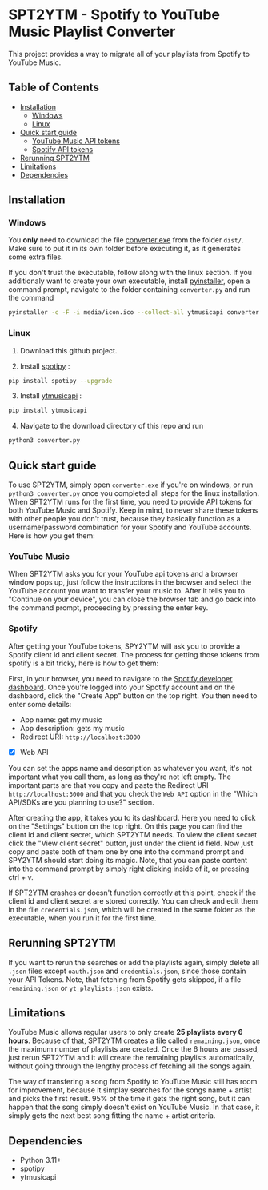 # SPT2YTM - Spotify to YouTube Music Playlist Converter
This project provides a way to migrate all of your playlists from Spotify to YouTube Music.

## Table of Contents

- [Installation](#installation)
    - [Windows](#windows)
    - [Linux](#linux)
- [Quick start guide](#quick-start-guide)
    - [YouTube Music API tokens](#youtube-music)
    - [Spotify API tokens](#spotify)
- [Rerunning SPT2YTM](#rerunning-spt2ytm)
- [Limitations](#limitations)
- [Dependencies](#dependencies)

## Installation

### Windows

You **only** need to download the file [converter.exe](https://github.com/GRhOGS/SPT2YTM/raw/main/dist/converter.exe) from the folder `dist/`. Make sure to put it in its own folder before executing it, as it generates some extra files.

If you don't trust the executable, follow along with the linux section. If you additionaly want to create your own executable, install [pyinstaller](https://pyinstaller.org/en/stable/installation.html), open a command prompt, navigate to the folder containing `converter.py` and run the command

```bash
pyinstaller -c -F -i media/icon.ico --collect-all ytmusicapi converter.py
```

### Linux

1. Download this github project.

2. Install [spotipy](https://spotipy.readthedocs.io/en/latest/#installation) :
    
```bash
pip install spotipy --upgrade
```

3. Install [ytmusicapi](https://ytmusicapi.readthedocs.io/en/latest/setup/index.html) :
    
```bash
pip install ytmusicapi
```

4. Navigate to the download directory of this repo and run

```bash
python3 converter.py
```

## Quick start guide

To use SPT2YTM, simply open `converter.exe` if you're on windows, or run `python3 converter.py` once you completed all steps for the linux installation. When SPT2YTM runs for the first time, you need to provide API tokens for both YouTube Music and Spotify. Keep in mind, to never share these tokens with other people you don't trust, because they basically function as a username/password combination for your Spotify and YouTube accounts. Here is how you get them:

### YouTube Music
When SPT2YTM asks you for your YouTube api tokens and a browser window pops up, just follow the instructions in the browser and select the YouTube account you want to transfer your music to. After it tells you to "Continue on your device", you can close the browser tab and go back into the command prompt, proceeding by pressing the enter key.

### Spotify

After getting your YouTube tokens, SPY2YTM will ask you to provide a Spotify client id and client secret. The process for getting those tokens from spotify is a bit tricky, here is how to get them: 

First, in your browser, you need to navigate to the <a href="https://developer.spotify.com/dashboard" target="_blank">Spotify developer dashboard</a>. Once you're logged into your Spotify account and on the dashbaord, click the "Create App" button on the top right. You then need to enter some details:

- App name: get my music
- App description: gets my music
- Redirect URI: `http://localhost:3000`
- [x] Web API

You can set the apps name and description as whatever you want, it's not important what you call them, as long as they're not left empty. The important parts are that you copy and paste the Redirect URI `http://localhost:3000` and that you check the `Web API` option in the "Which API/SDKs are you planning to use?" section.

After creating the app, it takes you to its dashboard. Here you need to click on the "Settings" button on the top right. On this page you can find the client id and client secret, which SPT2YTM needs. To view the client secret click the "View client secret" button, just under the client id field. Now just copy and paste both of them one by one into the command prompt and SPY2YTM should start doing its magic. Note, that you can paste content into the command prompt by simply right clicking inside of it, or pressing ctrl + v.

If SPT2YTM crashes or doesn't function correctly at this point, check if the client id and client secret are stored correctly. You can check and edit them in the file `credentials.json`, which will be created in the same folder as the executable, when you run it for the first time.

## Rerunning SPT2YTM

If you want to rerun the searches or add the playlists again, simply delete all `.json` files except `oauth.json` and `credentials.json`, since those contain your API Tokens. Note, that fetching from Spotify gets skipped, if a file `remaining.json` or `yt_playlists.json` exists.

## Limitations
YouTube Music allows regular users to only create **25 playlists every 6 hours**. Because of that, SPT2YTM creates a file called `remaining.json`, once the maximum number of playlists are created. Once the 6 hours are passed, just rerun SPT2YTM and it will create the remaining playlists automatically, without going through the lengthy process of fetching all the songs again.

The way of transfering a song from Spotify to YouTube Music still has room for improvement, because it simplay searches for the songs name + artist and picks the first result. 95% of the time it gets the right song, but it can happen that the song simply doesn't exist on YouTube Music. In that case, it simply gets the next best song fitting the name + artist criteria.

## Dependencies
- Python 3.11+
- spotipy 
- ytmusicapi
